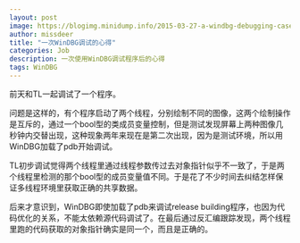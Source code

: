 ```yaml
---
layout: post
image: https://blogimg.minidump.info/2015-03-27-a-windbg-debugging-case.md
author: missdeer
title: "一次WinDBG调试的心得"
categories: Job
description: 一次使用WinDBG调试程序后的心得
tags: WinDBG
---
```

前天和TL一起调试了一个程序。

问题是这样的，有个程序启动了两个线程，分别绘制不同的图像，这两个绘制操作是互斥的，通过一个bool型的类成员变量控制，但是测试发现屏幕上两种图像几秒钟内交替出现，这种现象两年来现在是第二次出现，因为是测试环境，所以用WinDBG加载了pdb开始调试。

TL初步调试觉得两个线程里通过线程参数传过去对象指针似乎不一致了，于是两个线程里检测的那个bool型的成员变量值不同。于是花了不少时间去纠结怎样保证多线程环境里获取正确的共享数据。

后来才意识到，WinDBG即使加载了pdb来调试release building程序，也因为代码优化的关系，不能太依赖源代码调试了。在最后通过反汇编跟踪发现，两个线程里跑的代码获取的对象指针确实是同一个，而且是正确的。
